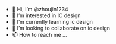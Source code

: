 - 👋 Hi, I’m @zhoujin1234
- 👀 I’m interested in IC design
- 🌱 I’m currently learning ic design
- 💞️ I’m looking to collaborate on ic design
- 📫 How to reach me ...

<!---
zhoujin1234/zhoujin1234 is a ✨ special ✨ repository because its `README.md` (this file) appears on your GitHub profile.
You can click the Preview link to take a look at your changes.
--->
